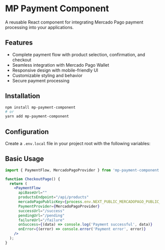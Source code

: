 # MP Payment Component

A reusable React component for integrating Mercado Pago payment processing into your applications.

## Features

- Complete payment flow with product selection, confirmation, and checkout
- Seamless integration with Mercado Pago Wallet
- Responsive design with mobile-friendly UI
- Customizable styling and behavior
- Secure payment processing

## Installation

```bash
npm install mp-payment-component
# or
yarn add mp-payment-component
```

## Configuration

Create a `.env.local` file in your project root with the following variables:

## Basic Usage

```jsx
import { PaymentFlow, MercadoPagoProvider } from 'mp-payment-component';

function CheckoutPage() {
  return (
    <PaymentFlow
      apiBaseUrl=""
      productsEndpoint="/api/products"
      mercadoPagoPublicKey={process.env.NEXT_PUBLIC_MERCADOPAGO_PUBLIC_KEY}
      PaymentProvider={MercadoPagoProvider}
      successUrl="/success"
      pendingUrl="/pending"
      failureUrl="/failure"
      onSuccess={(data) => console.log('Payment successful', data)}
      onError={(error) => console.error('Payment error', error)}
    />
  );
}
```
